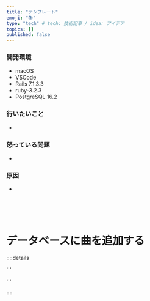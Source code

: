 ```yaml
---
title: "テンプレート"
emoji: "📚"
type: "tech" # tech: 技術記事 / idea: アイデア
topics: []
published: false
---
```

### 開発環境
- macOS
- VSCode
- Rails 7.1.3.3
- ruby-3.2.3
- PostgreSQL 16.2

### 行いたいこと
- 

### 怒っている問題
- 

### 原因
- 
<br>
<br>
<br>

# データベースに曲を追加する



::::details 

'''


'''

::::

<br>
<br>
<br>